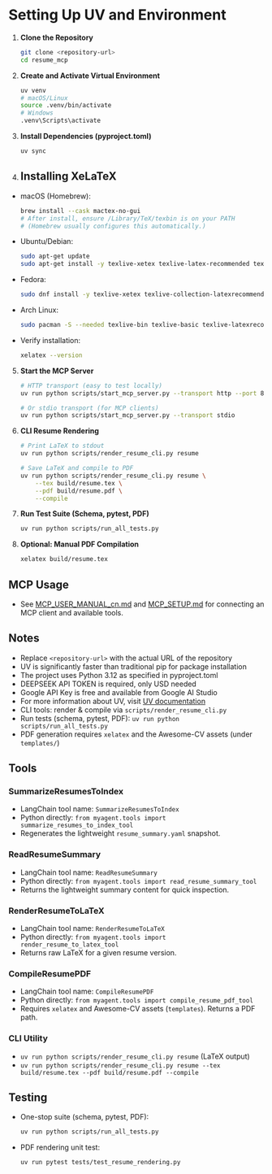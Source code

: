 # Setting Up UV and Environment

1. **Clone the Repository**
   ```bash
   git clone <repository-url>
   cd resume_mcp
   ```

2. **Create and Activate Virtual Environment**
   ```bash
   uv venv
   # macOS/Linux
   source .venv/bin/activate
   # Windows
   .venv\Scripts\activate
   ```

3. **Install Dependencies (pyproject.toml)**
   ```bash
   uv sync
   ```

4. ## Installing XeLaTeX
- macOS (Homebrew):
  ```bash
  brew install --cask mactex-no-gui
  # After install, ensure /Library/TeX/texbin is on your PATH
  # (Homebrew usually configures this automatically.)
  ```

- Ubuntu/Debian:
  ```bash
  sudo apt-get update
  sudo apt-get install -y texlive-xetex texlive-latex-recommended texlive-latex-extra texlive-fonts-recommended
  ```

- Fedora:
  ```bash
  sudo dnf install -y texlive-xetex texlive-collection-latexrecommended texlive-collection-fontsrecommended
  ```

- Arch Linux:
  ```bash
  sudo pacman -S --needed texlive-bin texlive-basic texlive-latexrecommended texlive-fontsrecommended texlive-xetex
  ```

- Verify installation:
  ```bash
  xelatex --version
  ```


5. **Start the MCP Server**
   ```bash
   # HTTP transport (easy to test locally)
   uv run python scripts/start_mcp_server.py --transport http --port 8000

   # Or stdio transport (for MCP clients)
   uv run python scripts/start_mcp_server.py --transport stdio
   ```

6. **CLI Resume Rendering**
   ```bash
   # Print LaTeX to stdout
   uv run python scripts/render_resume_cli.py resume

   # Save LaTeX and compile to PDF
   uv run python scripts/render_resume_cli.py resume \
       --tex build/resume.tex \
       --pdf build/resume.pdf \
       --compile
   ```

7. **Run Test Suite (Schema, pytest, PDF)**
   ```bash
   uv run python scripts/run_all_tests.py
   ```

9. **Optional: Manual PDF Compilation**
   ```bash
   xelatex build/resume.tex
   ```


## MCP Usage
- See [MCP_USER_MANUAL_cn.md](./MCP_USER_MANUAL_cn.md) and [MCP_SETUP.md](./MCP_SETUP.md) for connecting an MCP client and available tools.

## Notes
- Replace `<repository-url>` with the actual URL of the repository
- UV is significantly faster than traditional pip for package installation
- The project uses Python 3.12 as specified in pyproject.toml
- DEEPSEEK API TOKEN is required, only  USD needed
- Google API Key is free and available from Google AI Studio
- For more information about UV, visit [UV documentation](https://github.com/astral-sh/uv)
- CLI tools: render & compile via `scripts/render_resume_cli.py`
- Run tests (schema, pytest, PDF): `uv run python scripts/run_all_tests.py`
- PDF generation requires `xelatex` and the Awesome-CV assets (under `templates/`)

## Tools

### SummarizeResumesToIndex
- LangChain tool name: `SummarizeResumesToIndex`
- Python directly: `from myagent.tools import summarize_resumes_to_index_tool`
- Regenerates the lightweight `resume_summary.yaml` snapshot.

### ReadResumeSummary
- LangChain tool name: `ReadResumeSummary`
- Python directly: `from myagent.tools import read_resume_summary_tool`
- Returns the lightweight summary content for quick inspection.

### RenderResumeToLaTeX
- LangChain tool name: `RenderResumeToLaTeX`
- Python directly: `from myagent.tools import render_resume_to_latex_tool`
- Returns raw LaTeX for a given resume version.

### CompileResumePDF
- LangChain tool name: `CompileResumePDF`
- Python directly: `from myagent.tools import compile_resume_pdf_tool`
- Requires `xelatex` and Awesome-CV assets (`templates`). Returns a PDF path.

### CLI Utility
- `uv run python scripts/render_resume_cli.py resume` (LaTeX output)
- `uv run python scripts/render_resume_cli.py resume --tex build/resume.tex --pdf build/resume.pdf --compile`

## Testing

- One-stop suite (schema, pytest, PDF):
  ```bash
  uv run python scripts/run_all_tests.py
  ```
- PDF rendering unit test:
  ```bash
  uv run pytest tests/test_resume_rendering.py
  ```
